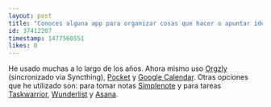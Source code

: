 ```yaml
---
layout: post
title: "Conoces alguna app para organizar cosas que hacer o apuntar ideas u recordatorios, porque la que viene en el movil es muy caqui, y muchas veces es en plan: \"uy he de apuntar eso tan interesante y poco útil que se me acaba de ocurrir\" o \"deberia apuntar esta cita de dentro de 10 años pa que no se me olvide\" y el bloc de notas es tan soso..."
id: 37412207
timestamp: 1477560551
likes: 0
---
```


 He usado muchas a lo largo de los años. Ahora mismo uso [Orgzly](http://www.orgzly.com) (sincronizado via Syncthing), [Pocket](https://getpocket.com) y [Google Calendar](https://calendar.google.com). Otras opciones que he utilizado son: para tomar notas [Simplenote](https://simplenote.com) y para tareas [Taskwarrior](https://taskwarrior.org), [Wunderlist](https://www.wunderlist.com) y [Asana](https://asana.com).